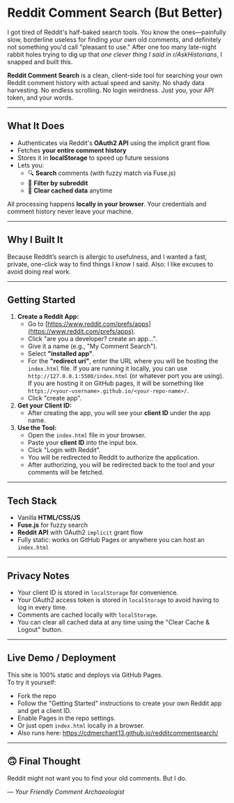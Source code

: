 # Reddit Comment Search (But Better)

I got tired of Reddit's half-baked search tools. You know the ones—painfully slow, borderline useless for finding *your own* old comments, and definitely not something you'd call "pleasant to use." After one too many late-night rabbit holes trying to dig up that *one clever thing I said in r/AskHistorians*, I snapped and built this.

**Reddit Comment Search** is a clean, client-side tool for searching your own Reddit comment history with actual speed and sanity. No shady data harvesting. No endless scrolling. No login weirdness. Just you, your API token, and your words.

---

##  What It Does

- Authenticates via Reddit's **OAuth2 API** using the implicit grant flow.
- Fetches **your entire comment history**
- Stores it in **localStorage** to speed up future sessions
- Lets you:
  - 🔍 **Search** comments (with fuzzy match via Fuse.js)
  - 🧵 **Filter by subreddit**
  - 🧹 **Clear cached data** anytime

All processing happens **locally in your browser**. Your credentials and comment history never leave your machine.

---

##  Why I Built It

Because Reddit’s search is allergic to usefulness, and I wanted a fast, private, one-click way to find things I *know* I said. Also: I like excuses to avoid doing real work.

---

##  Getting Started

1. **Create a Reddit App:**
   - Go to [https://www.reddit.com/prefs/apps](https://www.reddit.com/prefs/apps).
   - Click "are you a developer? create an app...".
   - Give it a name (e.g., "My Comment Search").
   - Select **"installed app"**.
   - For the **"redirect uri"**, enter the URL where you will be hosting the `index.html` file. If you are running it locally, you can use `http://127.0.0.1:5500/index.html` (or whatever port you are using). If you are hosting it on GitHub pages, it will be something like `https://<your-username>.github.io/<your-repo-name>/`.
   - Click "create app".
2. **Get your Client ID:**
   - After creating the app, you will see your **client ID** under the app name.
3. **Use the Tool:**
   - Open the `index.html` file in your browser.
   - Paste your **client ID** into the input box.
   - Click "Login with Reddit".
   - You will be redirected to Reddit to authorize the application.
   - After authorizing, you will be redirected back to the tool and your comments will be fetched.

---

##  Tech Stack

- Vanilla **HTML/CSS/JS**
- **Fuse.js** for fuzzy search
- **Reddit API** with OAuth2 `implicit` grant flow
- Fully static: works on GitHub Pages or anywhere you can host an `index.html`

---

##  Privacy Notes

- Your client ID is stored in `localStorage` for convenience.
- Your OAuth2 access token is stored in `localStorage` to avoid having to log in every time.
- Comments are cached locally with `localStorage`.
- You can clear all cached data at any time using the "Clear Cache & Logout" button.

---

##  Live Demo / Deployment

This site is 100% static and deploys via GitHub Pages.  
To try it yourself:
- Fork the repo
- Follow the "Getting Started" instructions to create your own Reddit app and get a client ID.
- Enable Pages in the repo settings.
- Or just open `index.html` locally in a browser.
- Also runs here: https://cdmerchant13.github.io/redditcommentsearch/
---

## 🙃 Final Thought

Reddit might not want you to find your old comments. But I do.

— *Your Friendly Comment Archaeologist*